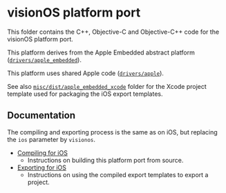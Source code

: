 # visionOS platform port

This folder contains the C++, Objective-C and Objective-C++ code for the visionOS
platform port.

This platform derives from the Apple Embedded abstract platform ([`drivers/apple_embedded`](drivers/apple_embedded)).

This platform uses shared Apple code ([`drivers/apple`](drivers/apple)).

See also [`misc/dist/apple_embedded_xcode`](/misc/dist/apple_embedded_xcode) folder for the Xcode
project template used for packaging the iOS export templates.

## Documentation

The compiling and exporting process is the same as on iOS, but replacing the `ios` parameter by `visionos`.

- [Compiling for iOS](https://docs.godotengine.org/en/latest/engine_details/development/compiling/compiling_for_ios.html)
  - Instructions on building this platform port from source.
- [Exporting for iOS](https://docs.godotengine.org/en/latest/tutorials/export/exporting_for_ios.html)
  - Instructions on using the compiled export templates to export a project.
